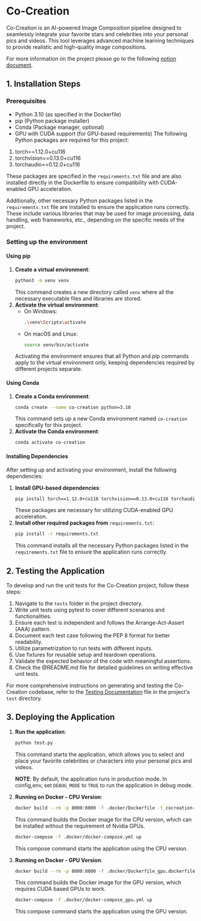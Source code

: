 # Co-Creation
Co-Creation is an AI-powered Image Composition pipeline designed to seamlessly integrate your favorite stars and celebrities into your personal pics and videos. This tool leverages advanced machine learning techniques to provide realistic and high-quality image compositions.

For more information on the project please go to the following [notion document](https://www.notion.so/flamapp/Co-creation-Blending-66b95b501d8f40468c1b7efb003e73f0).


## 1. Installation Steps

### Prerequisites
- Python 3.10 (as specified in the Dockerfile)
- pip (Python package installer)
- Conda (Package manager, optional)
- GPU with CUDA support (for GPU-based requirements)
The following Python packages are required for this project:

1. torch==1.12.0+cu116
2. torchvision==0.13.0+cu116
3. torchaudio==0.12.0+cu116

These packages are specified in the `requirements.txt` file and are also installed directly in the Dockerfile to ensure compatibility with CUDA-enabled GPU acceleration.

Additionally, other necessary Python packages listed in the `requirements.txt` file are installed to ensure the application runs correctly. These include various libraries that may be used for image processing, data handling, web frameworks, etc., depending on the specific needs of the project.


### Setting up the environment

#### Using pip
1. **Create a virtual environment**:
   ```bash
   python3 -m venv venv
   ```
   This command creates a new directory called `venv` where all the necessary executable files and libraries are stored.
2. **Activate the virtual environment**:
   - On Windows:
     ```bash
     .\venv\Scripts\activate
     ```
   - On macOS and Linux:
     ```bash
     source venv/bin/activate
     ```
   Activating the environment ensures that all Python and pip commands apply to the virtual environment only, keeping dependencies required by different projects separate.

#### Using Conda
1. **Create a Conda environment**:
   ```bash
   conda create --name co-creation python=3.10
   ```
   This command sets up a new Conda environment named `co-creation` specifically for this project.
2. **Activate the Conda environment**:
   ```bash
   conda activate co-creation
   ```

#### Installing Dependencies
After setting up and activating your environment, install the following dependencies:
1. **Install GPU-based dependencies**:
   ```bash
   pip install torch==1.12.0+cu116 torchvision==0.13.0+cu116 torchaudio==0.12.0+cu116 -f https://download.pytorch.org/whl/torch_stable.html
   ```
   These packages are necessary for utilizing CUDA-enabled GPU acceleration.
2. **Install other required packages from** `requirements.txt`:
   ```bash
   pip install -r requirements.txt
   ```
   This command installs all the necessary Python packages listed in the `requirements.txt` file to ensure the application runs correctly.

## 2. Testing the Application
To develop and run the unit tests for the Co-Creation project, follow these steps:

1. Navigate to the `tests` folder in the project directory.
2. Write unit tests using pytest to cover different scenarios and functionalities.
3. Ensure each test is independent and follows the Arrange-Act-Assert (AAA) pattern.
4. Document each test case following the PEP 8 format for better readability.
5. Utilize parametrization to run tests with different inputs.
6. Use fixtures for reusable setup and teardown operations.
7. Validate the expected behavior of the code with meaningful assertions.
8. Check the @README.md file for detailed guidelines on writing effective unit tests.

For more comprehensive instructions on generating and testing the Co-Creation codebase, refer to the [Testing Documentation](./tests/TESTING.md) file in the project's `test` directory.


## 3. Deploying the Application
1. **Run the application**:
   ```bash
   python test.py
   ```
   This command starts the application, which allows you to select and place your favorite celebrities or characters into your personal pics and videos.

	**NOTE**: By default, the application runs in production mode. In config,env, set `DEBUG_MODE` to `TRUE` to run the application in 	debug mode.

2. **Running on Docker - CPU Version**:
   ```bash
   docker build --rm -p 8000:8000 -f .docker/Dockerfile -t cocreation-cpu:latest .
   ```
   This command builds the Docker image for the CPU version, which can be installed without the requirement of Nvidia GPUs.
   
   ```bash
   docker-compose -f .docker/docker-compose.yml up
   ```
   This compose command starts the application using the CPU version.

3. **Running on Docker - GPU Version**:
   ```bash
   docker build --rm -p 8000:8000 -f .docker/Dockerfile_gpu.dockerfile -t co-creation:latest .
   ```
   This command builds the Docker image for the GPU version, which requires CUDA based GPUs to work.
   
   ```bash
   docker-compose -f .docker/docker-compose_gpu.yml up
   ```
   This compose command starts the application using the GPU version.

